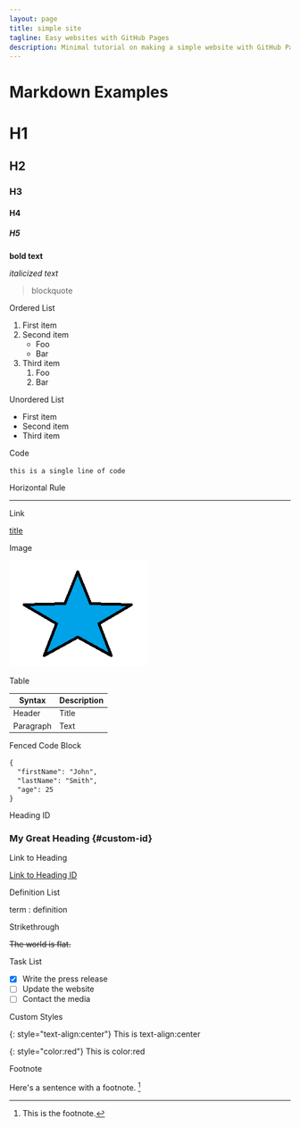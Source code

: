 ```yaml
---
layout: page
title: simple site
tagline: Easy websites with GitHub Pages
description: Minimal tutorial on making a simple website with GitHub Pages
---
```


# Markdown Examples

# H1

## H2

### H3

#### H4

##### H5


**bold text**

*italicized text*

> blockquote

Ordered List
1. First item
1. Second item
   * Foo
   * Bar
1. Third item
   1. Foo
   2. Bar

Unordered List
- First item
- Second item
- Third item

Code

`this is a single line of code`

Horizontal Rule

---

Link

[title](https://www.example.com)

Image

![alt text](picture.png)

Table

Syntax | Description
----------- | -----------
Header | Title
Paragraph | Text

Fenced Code Block

```
{
  "firstName": "John",
  "lastName": "Smith",
  "age": 25
}
``` 

Heading ID

### My Great Heading {#custom-id}

Link to Heading

[Link to Heading ID](#custom-id)

Definition List

term
: definition 

Strikethrough

~~The world is flat.~~

Task List

- [x] Write the press release
- [ ] Update the website
- [ ] Contact the media 

Custom Styles

{: style="text-align:center"}
This is text-align:center

{: style="color:red"}
This is color:red

Footnote

Here's a sentence with a footnote. [^1]

[^1]: This is the footnote. 
